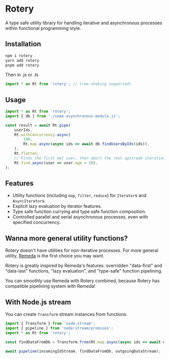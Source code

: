 # Rotery

A type safe utility library for handling iterative and asynchronous processes within functional programming style.

## Installation

```bash
npm i rotery
yarn add rotery
pnpm add rotery
```

Then in .js or .ts

```ts
import * as Rt from 'rotery'; // tree-shaking supported!
```

## Usage

```ts
import * as Rt from 'rotery';
import { db } from './some-asynchronous-module.js';

const result = await Rt.pipe(
    userIds,
    Rt.withConcurrency.async(
        100,
        Rt.map.async(async ids => await db.findUsersByIds(ids)),
    ),
    Rt.flatten,
    // Finds the first met user, then abort the rest upstream iterations.
    Rt.find.async(user => user.age > 20),
);
```

## Features

-   Utility functions (including `map`, `filter`, `reduce`) for `Iterator`s and `AsyncIterator`s.
-   Explicit lazy evaluation by iterator features.
-   Type safe function currying and type safe function composition.
-   Controlled parallel and serial asynchronous processes, even with specified concurrency.

## Wanna more general utility functions?

Rotery doesn't have utilities for non-iterative processes. For more general utility, [Remeda](https://remedajs.com/) is the first choice you may want.

Rotery is greatly inspired by Remeda's features: overridden "data-first" and "data-last" functions, "lazy evaluation", and "type-safe" function pipelining.

You can smoothly use Remeda with Rotery combined, because Rotery has compatible pipelining system with Remeda!

## With Node.js stream

You can create `Transform` stream instances from functions.

```ts
import { Transform } from 'node:stream';
import { pipeline } from 'node:stream/promises';
import * as Rt from 'rotery';

const findDataFromDb = Transform.from(Rt.map.async(async ids => await db.find(id)));

await pipeline(incomingIdStream, findDataFromDb, outgoingDataStream);
```
